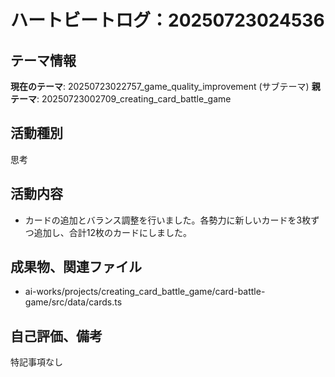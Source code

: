 # ハートビートログ：20250723024536

## テーマ情報
**現在のテーマ**: 20250723022757_game_quality_improvement (サブテーマ)
**親テーマ**: 20250723002709_creating_card_battle_game

## 活動種別
思考

## 活動内容
- カードの追加とバランス調整を行いました。各勢力に新しいカードを3枚ずつ追加し、合計12枚のカードにしました。

## 成果物、関連ファイル
- ai-works/projects/creating_card_battle_game/card-battle-game/src/data/cards.ts

## 自己評価、備考
特記事項なし
